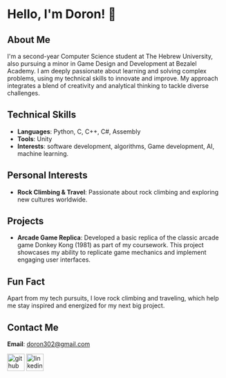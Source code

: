 # Hello, I'm Doron! 👋

## About Me
I'm a second-year Computer Science student at The Hebrew University, also pursuing a minor in Game Design and Development at Bezalel Academy. I am deeply passionate about learning and solving complex problems, using my technical skills to innovate and improve. My approach integrates a blend of creativity and analytical thinking to tackle diverse challenges.

## Technical Skills
- **Languages**: Python, C, C++, C#, Assembly
- **Tools**: Unity
- **Interests**:  software development, algorithms, Game development, AI, machine learning.

## Personal Interests
- **Rock Climbing & Travel**: Passionate about rock climbing and exploring new cultures worldwide.

## Projects
- **Arcade Game Replica**: Developed a basic replica of the classic arcade game Donkey Kong (1981) as part of my coursework. This project showcases my ability to replicate game mechanics and implement engaging user interfaces.

## Fun Fact
Apart from my tech pursuits, I love rock climbing and traveling, which help me stay inspired and energized for my next big project.

## Contact Me
**Email**: doron302@gmail.com

[<img src='https://cdn.jsdelivr.net/npm/simple-icons@3.0.1/icons/github.svg' alt='github' height='40'>](https://github.com/doron302)  [<img src='https://cdn.jsdelivr.net/npm/simple-icons@3.0.1/icons/linkedin.svg' alt='linkedin' height='40'>](https://www.linkedin.com/in/doron-shwartz/) 




